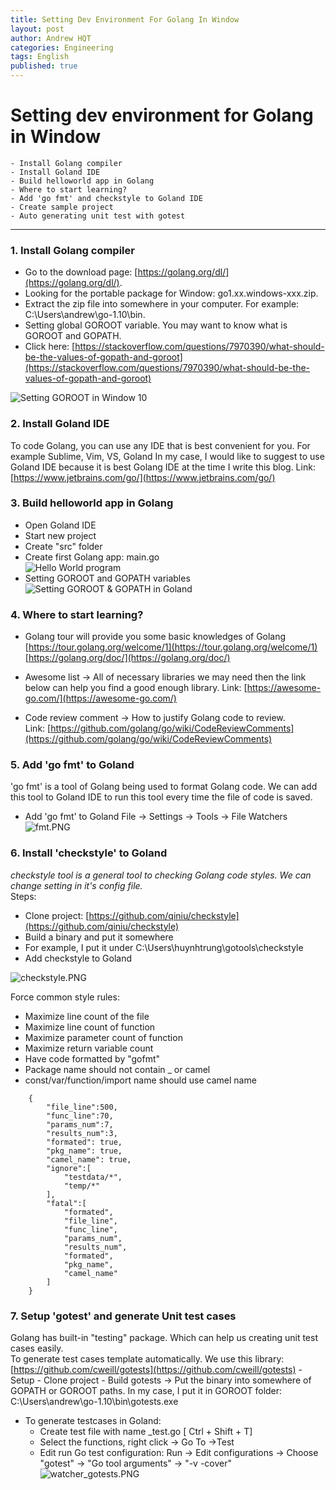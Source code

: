 ```yaml
---
title: Setting Dev Environment For Golang In Window
layout: post
author: Andrew HQT
categories: Engineering
tags: English
published: true
---
```


# Setting dev environment for Golang in Window

    - Install Golang compiler 
    - Install Goland IDE
    - Build helloworld app in Golang
    - Where to start learning?
    - Add 'go fmt' and checkstyle to Goland IDE
    - Create sample project 
    - Auto generating unit test with gotest

---

### 1. Install Golang compiler

- Go to the download page: [https://golang.org/dl/](https://golang.org/dl/).  
- Looking for the portable package for Window: go1.xx.windows-xxx.zip.  
- Extract the zip file into somewhere in your computer.  For example: C:\Users\andrew\go-1.10\bin.    
- Setting global GOROOT variable. You may want to know what is GOROOT and GOPATH.    
- Click here: []()
[https://stackoverflow.com/questions/7970390/what-should-be-the-values-of-gopath-and-goroot](https://stackoverflow.com/questions/7970390/what-should-be-the-values-of-gopath-and-goroot)

![Setting GOROOT in Window 10]({{site.baseurl}}/images/setGOROOT.PNG)

### 2. Install Goland IDE

To code Golang, you can use any IDE that is best convenient for you. 
For example Sublime, Vim, VS, Goland
In my case, I would like to suggest to use Goland IDE because it is best Golang IDE at the time I write this blog.
Link: [https://www.jetbrains.com/go/](https://www.jetbrains.com/go/)
    
    
### 3. Build helloworld app in Golang

- Open Goland IDE  
- Start new project  
- Create "src" folder  
- Create first Golang app: main.go  
  ![Hello World program]({{site.baseurl}}/images/hello_program.PNG)
- Setting GOROOT and GOPATH variables
  ![Setting GOROOT & GOPATH in Goland]({{site.baseurl}}/images/goroot-gopath.PNG)

### 4. Where to start learning?

- Golang tour will provide you some basic knowledges of Golang 
[https://tour.golang.org/welcome/1](https://tour.golang.org/welcome/1)
[https://golang.org/doc/](https://golang.org/doc/)

- Awesome list -> All of necessary libraries we may need then the link below can help you find a good enough library. 
Link: [https://awesome-go.com/](https://awesome-go.com/)

- Code review comment -> How to justify Golang code to review.  
Link: [https://github.com/golang/go/wiki/CodeReviewComments](https://github.com/golang/go/wiki/CodeReviewComments)

### 5. Add 'go fmt' to Goland
'go fmt' is a tool of Golang being used to format Golang code. We can add this tool to Goland IDE to run this tool every time the file of code is saved. 

- Add 'go fmt' to Goland
    File -> Settings -> Tools -> File Watchers
![fmt.PNG]({{site.baseurl}}/images/fmt.PNG)

              
### 6. Install 'checkstyle' to Goland
*checkstyle tool is a general tool to checking Golang code styles. We can change setting in it's config file.*  
Steps:
+ Clone project: [https://github.com/qiniu/checkstyle](https://github.com/qiniu/checkstyle)
+ Build a binary and put it somewhere
+ For example, I put it under C:\Users\huynhtrung\gotools\checkstyle
+ Add checkstyle to Goland
			
 ![checkstyle.PNG]({{site.baseurl}}/images/checkstyle.PNG)

Force common style rules:
* Maximize line count of the file
* Maximize line count of function
* Maximize parameter count of function
* Maximize return variable count
* Have code formatted by "gofmt"
* Package name should not contain _ or camel 
* const/var/function/import name should use camel name

~~~
    {
        "file_line":500,
        "func_line":70,
        "params_num":7,
        "results_num":3,
        "formated": true,
        "pkg_name": true,
        "camel_name": true,
        "ignore":[
            "testdata/*",
            "temp/*"
        ],
        "fatal":[
            "formated",
            "file_line",
            "func_line",
            "params_num",
            "results_num",
            "formated",
            "pkg_name",
            "camel_name"
        ]
    }
~~~

### 7. Setup 'gotest' and generate Unit test cases

Golang has built-in "testing" package. Which can help us creating unit test cases easily.  
To generate test cases template automatically. We use this library:  
[https://github.com/cweill/gotests](https://github.com/cweill/gotests)
    - Setup
    - Clone project
    - Build gotests
-> Put the binary into somewhere of GOPATH or GOROOT paths.
In my case, I put it in GOROOT folder: C:\Users\andrew\go-1.10\bin\gotests.exe

- To generate testcases in Goland:
    + Create test file with name <go filename>_test.go [ Ctrl + Shift + T]
    + Select the functions, right click -> Go To ->Test
    + Edit run Go test configuration:
            Run -> Edit configurations ->  Choose "gotest" -> "Go tool arguments" -> "-v -cover"
![watcher_gotests.PNG]({{site.baseurl}}/images/watcher_gotests.PNG)